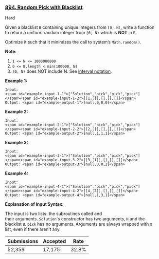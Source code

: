 ### [894. Random Pick with Blacklist](https://leetcode.com/problems/random-pick-with-blacklist/)

Hard

Given a blacklist `` B `` containing unique integers from `` [0, N) ``, write a function to return a uniform random integer from `` [0, N) `` which is __NOT__ in `` B ``.

Optimize it such that it minimizes the call to system’s `` Math.random() ``.

__Note:__

1.   `` 1 <= N <= 1000000000 ``
2.   `` 0 <= B.length < min(100000, N) ``
3.   `` [0, N) `` does NOT include N. See <a href="https://en.wikipedia.org/wiki/Interval_(mathematics)" target="_blank">interval notation</a>.

__Example 1:__

```
Input: 
<span id="example-input-1-1">["Solution","pick","pick","pick"]
</span><span id="example-input-1-2">[[1,[]],[],[],[]]</span>
Output: <span id="example-output-1">[null,0,0,0]</span>
```

__Example 2:__

```
Input: 
<span id="example-input-2-1">["Solution","pick","pick","pick"]
</span><span id="example-input-2-2">[[2,[]],[],[],[]]</span>
Output: <span id="example-output-2">[null,1,1,1]</span>
```

__Example 3:__

```
Input: 
<span id="example-input-3-1">["Solution","pick","pick","pick"]
</span><span id="example-input-3-2">[[3,[1]],[],[],[]]</span>
Output: <span id="example-output-3">[null,0,0,2]</span>
```

__Example 4:__

```
Input: 
<span id="example-input-4-1">["Solution","pick","pick","pick"]
</span><span id="example-input-4-2">[[4,[2]],[],[],[]]</span>
Output: <span id="example-output-4">[null,1,3,1]</span>
```

__Explanation of Input Syntax:__

The input is two lists: the subroutines called and their arguments. `` Solution ``'s constructor has two arguments, `` N `` and the blacklist `` B ``. `` pick `` has no arguments. Arguments are always wrapped with a list, even if there aren't any.

| Submissions    | Accepted     | Rate   |
| -------------- | ------------ | ------ |
| 52,359 | 17,175 | 32.8% |